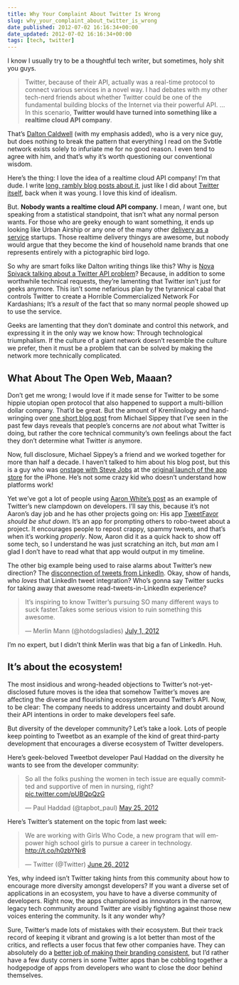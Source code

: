 ```yaml
---
title: Why Your Complaint About Twitter Is Wrong
slug: why_your_complaint_about_twitter_is_wrong
date_published: 2012-07-02 16:16:34+00:00
date_updated: 2012-07-02 16:16:34+00:00
tags: [tech, twitter]
---
```

I know I usually try to be a thoughtful tech writer, but sometimes, holy shit you guys.

> Twitter, because of their API, actually was a real-time protocol to connect various services in a novel way. I had debates with my other tech-nerd friends about whether Twitter could be one of the fundamental building blocks of the Internet via their powerful API. … In this scenario, **Twitter would have turned into something like a realtime cloud API company**.

That’s [Dalton Caldwell](http://daltoncaldwell.com/what-twitter-could-have-been) (with my emphasis added), who is a very nice guy, but does nothing to break the pattern that everything I read on the Svbtle network exists solely to infuriate me for no good reason. I even tend to agree with him, and that’s why it’s worth questioning our conventional wisdom.

Here’s the thing: I love the idea of a realtime cloud API company! I’m that dude. I write [long, rambly blog posts about it](/2009/07/the-pushbutton-web-realtime-becomes-real), just like I did about [Twitter itself](/2007/02/consider-twitte), back when it was young. I love this kind of idealism.

But. **Nobody wants a realtime cloud API company.** I mean, *I* want one, but speaking from a statistical standpoint, that isn’t what any normal person wants. For those who are geeky enough to want something, it ends up looking like Urban Airship or any one of the many other [delivery as a service](/2010/12/delivery-as-a-service) startups. Those realtime delivery thingys are awesome, but nobody would argue that they become the kind of household name brands that one represents entirely with a pictographic bird logo.

So why are smart folks like Dalton writing things like this? Why is [Nova Spivack talking about a Twitter API problem](http://www.novaspivack.com/uncategorized/the-twitter-api-problem)? Because, in addition to some worthwhile technical requests, they’re lamenting that Twitter isn’t just for geeks anymore. This isn’t some nefarious plan by the tyrannical cabal that controls Twitter to create a Horrible Commercialized Network For Kardashians; It’s a *result* of the fact that so many normal people showed up to use the service.

Geeks are lamenting that they don’t dominate and control this network, and expressing it in the only way we know how: Through technological triumphalism. If the culture of a giant network doesn’t resemble the culture we prefer, then it must be a problem that can be solved by making the network more technically complicated.

## What About The Open Web, Maaan?

Don’t get me wrong; I would love if it made sense for Twitter to be some hippie utopian open protocol that also happened to support a multi-billion dollar company. That’d be great. But the amount of Kremlinology and hand-wringing over [one short blog post](https://dev.twitter.com/blog/delivering-consistent-twitter-experience) from Michael Sippey that I’ve seen in the past few days reveals that people’s concerns are *not* about what Twitter is doing, but rather the core technical community’s own feelings about the fact they don’t determine what Twitter *is* anymore.

Now, full disclosure, Michael Sippey’s a friend and we worked together for more than half a decade. I haven’t talked to him about his blog post, but this is a guy who was [onstage with Steve Jobs](http://www.youtube.com/watch?v=LtRunIKuxfw) at the [original launch of the app store](http://www.sippey.com/2011/10/two-minutes-with-steve.html) for the iPhone. He’s not some crazy kid who doesn’t understand how platforms work!

Yet we’ve got a lot of people using [Aaron White’s post](http://restrictionisexpression.com/post/26144987502/im-done-developing-for-twitter) as an example of Twitter’s new clampdown on developers. I’ll say this, because it’s not Aaron’s day job and he has other projects going on: His app [TweetFavor](http://www.tweetfavor.com/) *should be shut down*. It’s an app for prompting others to robo-tweet about a project. It encourages people to repost crappy, spammy tweets, and that’s when it’s working *properly*. Now, Aaron did it as a quick hack to show off some tech, so I understand he was just scratching an itch, but *man* am I glad I don’t have to read what that app would output in my timeline.

The other big example being used to raise alarms about Twitter’s new direction? The [disconnection of tweets from LinkedIn](http://blog.linkedin.com/2012/06/29/sharing-on-linkedin-twitter/). Okay, show of hands, who *loves* that LinkedIn tweet integration? Who’s gonna say Twitter sucks for taking away that awesome read-tweets-in-LinkedIn experience?

> It’s inspiring to know Twitter’s pursuing SO many different ways to suck faster.Takes some serious vision to ruin something this awesome.
> 
> — Merlin Mann (@hotdogsladies) [July 1, 2012](https://twitter.com/hotdogsladies/status/219273425133371393)

I’m no expert, but I didn’t think Merlin was that big a fan of LinkedIn. Huh.

## It’s about the ecosystem!

The most insidious and wrong-headed objections to Twitter’s not-yet-disclosed future moves is the idea that somehow Twitter’s moves are affecting the diverse and flourishing ecosystem around Twitter’s API. Now, to be clear: The company needs to address uncertainty and doubt around their API intentions in order to make developers feel safe.

But diversity of the developer community? Let’s take a look. Lots of people keep pointing to Tweetbot as an example of the kind of great third-party development that encourages a diverse ecosystem of Twitter developers.

Here’s geek-beloved Tweetbot developer Paul Haddad on the diversity he wants to see from the developer community:

<blockquote class="twitter-tweet" data-dnt="true" data-theme="dark"><p lang="en" dir="ltr">So all the folks pushing the women in tech issue are equally committed and supportive of men in nursing, right? <a href="http://t.co/pUBQpQzG">pic.twitter.com/pUBQpQzG</a></p>&mdash; Paul Haddad (@tapbot_paul) <a href="https://twitter.com/tapbot_paul/status/206116728932016128?ref_src=twsrc%5Etfw">May 25, 2012</a></blockquote> <script async src="https://platform.twitter.com/widgets.js" charset="utf-8"></script>

Here’s Twitter’s statement on the topic from last week:

<blockquote class="twitter-tweet" data-dnt="true" data-theme="dark"><p lang="en" dir="ltr">We are working with Girls Who Code, a new program that will empower high school girls to pursue a career in technology. <a href="http://t.co/h0zbYNr8">http://t.co/h0zbYNr8</a></p>&mdash; Twitter (@Twitter) <a href="https://twitter.com/Twitter/status/217606003213082624?ref_src=twsrc%5Etfw">June 26, 2012</a></blockquote> 

Yes, why indeed isn’t Twitter taking hints from this community about how to encourage more diversity amongst developers? If you want a diverse set of applications in an ecosystem, you have to have a diverse community of developers. Right now, the apps championed as innovators in the narrow, legacy tech community around Twitter are visibly fighting against those new voices entering the community. Is it any wonder why?

Sure, Twitter’s made lots of mistakes with their ecosystem. But their track record of keeping it vibrant and growing is a lot better than most of the critics, and reflects a user focus that few other companies have. They can absolutely do a [better job of making their branding consistent](http://bits.blogs.nytimes.com/2012/07/02/for-twitter-owned-apps-and-sites-a-cacophony-of-confusion/), but I’d rather have a few dusty corners in some Twitter apps than be cobbling together a hodgepodge of apps from developers who want to close the door behind themselves.
